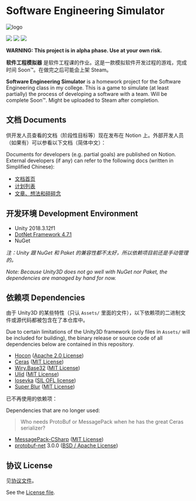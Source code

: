 # Software Engineering Simulator

![logo](res/img/logo.png)

![](https://img.shields.io/travis/com/01010101lzy/software-engineering-simulator.svg?label=test&style=for-the-badge) ![](https://img.shields.io/travis/com/01010101lzy/software-engineering-simulator/master.svg?label=master&style=for-the-badge) ![](https://img.shields.io/travis/com/01010101lzy/software-engineering-simulator/stable.svg?label=stable&style=for-the-badge)

**WARNING: This project is in alpha phase. Use at your own risk.**

**软件工程模拟器** 是软件工程课的作业。这是一款模拟软件开发过程的游戏，完成时间 Soon™。在做完之后可能会上架 Steam。

**Software Engineering Simulator** is a homework project for the Software Engineering class in my college. This is a game to simulate (at least partially) the process of developing a software with a team. Will be complete Soon™. Might be uploaded to Steam after completion.

## 文档 Documents

供开发人员查看的文档（阶段性目标等）现在发布在 Notion 上。外部开发人员（如果有）可以参看以下文档（简体中文）：

Documents for developers (e.g. partial goals) are published on Notion. External developers (if any) can refer to the following docs (written in Simplified Chinese):

- [文档首页][sesim_notion_mainpage]
- [计划列表][sesim_notion_kanban]
- [文章、想法和碎碎念][sesim_notion_thoughts]

[sesim_notion_mainpage]: https://www.notion.so/4e4e8da938f64a1596c4beefd1ddaa4e
[sesim_notion_kanban]: https://www.notion.so/bdf8e75603534a38a816715151869410?v=2243fa7afb5c4630a72d78bbce567172
[sesim_notion_thoughts]: https://www.notion.so/06c779fd600e4ad2bdeb73069892108b?v=40c98345647c47d4aefa38e63d453daf

## 开发环境 Development Environment

- Unity 2018.3.12f1
- [DotNet Framework 4.7.1][dnf471]
- NuGet

*注：Unity 跟 NuGet 和 Paket 的兼容性都不太好，所以依赖项目前还是手动管理的。*

*Note: Because Unity3D does not go well with NuGet nor Paket, the dependencies are managed by hand for now.*

## 依赖项 Dependencies

由于 Unity3D 的某些特性（只认 `Assets/` 里面的文件），以下依赖项的二进制文件或源代码都被包含在了本仓库中。

Due to certain limitations of the Unity3D framework (only files in `Assets/` will be included for building), the binary release or source code of all dependencies below are contained in this repository.

- [Hocon][hocon_] ([Apache 2.0 License][hocon__lic])
- [Ceras][ceras_] ([MIT License][ceras__lic])
- [Wiry.Base32][base32] ([MIT License][base32_lic])
- [Ulid][ulid__] ([MIT License][ulid___lic])
- [Iosevka][iosvka] ([SIL OFL license][iosvka_lic])
- [Super Blur][sublur] ([MIT License][sublur_lic])

已不再使用的依赖项：

Dependencies that are no longer used:

> Who needs ProtoBuf or MessagePack when he has the great Ceras serializer?

- [MessagePack-CSharp][msgpak] ([MIT License][msgpak_lic])
- [protobuf-net][ptbnet] 3.0.0 ([BSD / Apache License][ptbnet_lic])

[dnf471]: https://www.microsoft.com/en-us/download/details.aspx?id=56119
[nuget_]: https://www.nuget.org/
[paket_]: https://fsprojects.github.io/Paket/
[ceras_]: https://github.com/rikimaru0345/Ceras
[ceras__lic]: https://github.com/rikimaru0345/Ceras/blob/master/LICENSE.md
[hocon_]: https://github.com/akkadotnet/HOCON
[hocon__lic]: https://github.com/akkadotnet/HOCON/blob/dev/LICENSE
[base32]: https://github.com/wiry-net/Wiry.Base32
[base32_lic]: https://github.com/wiry-net/Wiry.Base32/blob/master/LICENSE
[ulid__]: https://github.com/Cysharp/Ulid
[ulid___lic]: https://github.com/Cysharp/Ulid/blob/master/LICENSE
[iosvka]: https://github.com/be5invis/Iosevka
[iosvka_lic]: https://github.com/be5invis/Iosevka/blob/master/LICENSE.md
[sublur]: https://github.com/PavelDoGreat/Super-Blur
[sublur_lic]: https://github.com/PavelDoGreat/Super-Blur/blob/master/LICENSE

[msgpak]: https://github.com/neuecc/MessagePack-CSharp
[msgpak_lic]: https://github.com/neuecc/MessagePack-CSharp/blob/master/LICENSE
[ptbnet]: https://github.com/mgravell/protobuf-net
[ptbnet_lic]: https://github.com/mgravell/protobuf-net/blob/master/Licence.txt

## 协议 License

见[协议文件][lic]。

See the [License file][lic].

[lic]: https://github.com/01010101lzy/software-engineering-simulator/blob/master/license.md
